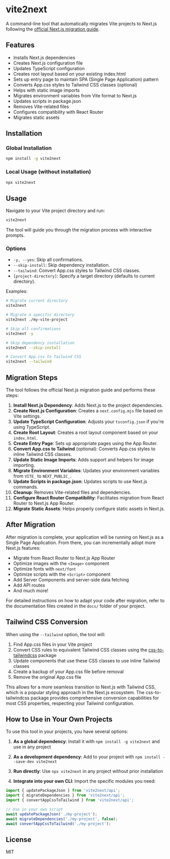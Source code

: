 # vite2next

A command-line tool that automatically migrates Vite projects to Next.js following the [official Next.js migration guide](https://nextjs.org/docs/app/building-your-application/upgrading/from-vite).

## Features

- Installs Next.js dependencies
- Creates Next.js configuration file
- Updates TypeScript configuration
- Creates root layout based on your existing index.html
- Sets up entry page to maintain SPA (Single Page Application) pattern
- Converts App.css styles to Tailwind CSS classes (optional)
- Helps with static image imports
- Migrates environment variables from Vite format to Next.js
- Updates scripts in package.json
- Removes Vite-related files
- Configures compatibility with React Router
- Migrates static assets

## Installation

### Global Installation

```bash
npm install -g vite2next
```

### Local Usage (without installation)

```bash
npx vite2next
```

## Usage

Navigate to your Vite project directory and run:

```bash
vite2next
```

The tool will guide you through the migration process with interactive prompts.

### Options

- `-y, --yes`: Skip all confirmations.
- `--skip-install`: Skip dependency installation.
- `--tailwind`: Convert App.css styles to Tailwind CSS classes.
- `[project-directory]`: Specify a target directory (defaults to current directory).

Examples:

```bash
# Migrate current directory
vite2next

# Migrate a specific directory
vite2next ./my-vite-project

# Skip all confirmations
vite2next -y

# Skip dependency installation
vite2next --skip-install

# Convert App.css to Tailwind CSS
vite2next --tailwind
```

## Migration Steps

The tool follows the official Next.js migration guide and performs these steps:

1. **Install Next.js Dependency**: Adds Next.js to the project dependencies.
2. **Create Next.js Configuration**: Creates a `next.config.mjs` file based on Vite settings.
3. **Update TypeScript Configuration**: Adjusts your `tsconfig.json` if you're using TypeScript.
4. **Create Root Layout**: Creates a root layout component based on your `index.html`.
5. **Create Entry Page**: Sets up appropriate pages using the App Router.
6. **Convert App.css to Tailwind** (optional): Converts App.css styles to inline Tailwind CSS classes.
7. **Update Static Image Imports**: Adds support and helpers for image importing.
8. **Migrate Environment Variables**: Updates your environment variables from `VITE_` to `NEXT_PUBLIC_`.
9. **Update Scripts in package.json**: Updates scripts to use Next.js commands.
10. **Cleanup**: Removes Vite-related files and dependencies.
11. **Configure React Router Compatibility**: Facilitates migration from React Router to Next.js App Router.
12. **Migrate Static Assets**: Helps properly configure static assets in Next.js.

## After Migration

After migration is complete, your application will be running on Next.js as a Single Page Application. From there, you can incrementally adopt more Next.js features:

- Migrate from React Router to Next.js App Router
- Optimize images with the `<Image>` component
- Optimize fonts with `next/font`
- Optimize scripts with the `<Script>` component
- Add Server Components and server-side data fetching
- Add API routes
- And much more!

For detailed instructions on how to adapt your code after migration, refer to the documentation files created in the `docs/` folder of your project.

## Tailwind CSS Conversion

When using the `--tailwind` option, the tool will:

1. Find App.css files in your Vite project
2. Convert CSS rules to equivalent Tailwind CSS classes using the [css-to-tailwindcss](https://www.npmjs.com/package/css-to-tailwindcss) package
3. Update components that use these CSS classes to use inline Tailwind classes
4. Create a backup of your App.css file before removal
5. Remove the original App.css file

This allows for a more seamless transition to Next.js with Tailwind CSS, which is a popular styling approach in the Next.js ecosystem. The css-to-tailwindcss package provides comprehensive conversion capabilities for most CSS properties, respecting your Tailwind configuration.

## How to Use in Your Own Projects

To use this tool in your projects, you have several options:

1. **As a global dependency**: Install it with `npm install -g vite2next` and use in any project
   
2. **As a development dependency**: Add to your project with `npm install --save-dev vite2next`

3. **Run directly**: Use `npx vite2next` in any project without prior installation

4. **Integrate into your own CLI**: Import the specific modules you need:

```javascript
import { updatePackageJson } from 'vite2next/api';
import { migrateDependencies } from 'vite2next/api';
import { convertAppCssToTailwind } from 'vite2next/api';

// Use in your own script
await updatePackageJson('./my-project');
await migrateDependencies('./my-project', false);
await convertAppCssToTailwind('./my-project');
```

## License

MIT 